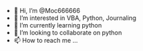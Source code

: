 - 👋 Hi, I’m @Moc666666
- 👀 I’m interested in VBA, Python, Journaling
- 🌱 I’m currently learning python
- 💞️ I’m looking to collaborate on python
- 📫 How to reach me ...

<!---
Moc666666/Moc666666 is a ✨ special ✨ repository because its `README.md` (this file) appears on your GitHub profile.
You can click the Preview link to take a look at your changes.
--->
